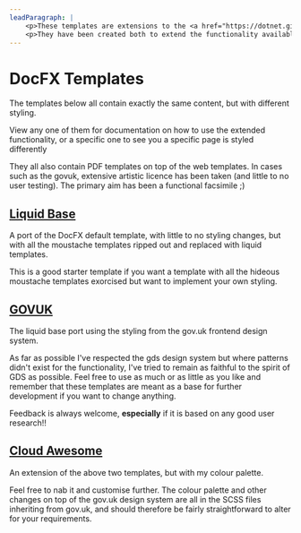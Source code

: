 ```yaml
---
leadParagraph: |
    <p>These templates are extensions to the <a href="https://dotnet.github.io/docfx/">DocFx</a> documentation engine developed by Microsoft.</p>
    <p>They have been created both to extend the functionality available but also to facilitate further extension by replacing all moustache templates with liquid.</p>
---
```


# DocFX Templates

The templates below all contain exactly the same content, but with different styling.

View any one of them for documentation on how to use the extended functionality, or a specific one to see you a specific page is styled differently

They all also contain PDF templates on top of the web templates. In cases such as the govuk, extensive artistic licence has been taken (and little to no user testing). The primary aim has been a functional facsimile ;)   

## [Liquid Base](/samples/liquid-base/index.html)

A port of the DocFX default template, with little to no styling changes, but with all the moustache templates ripped out and replaced with liquid templates.

This is a good starter template if you want a template with all the hideous moustache templates exorcised but want to implement your own styling.

## [GOVUK](/samples/govuk/index.html)

The liquid base port using the styling from the gov.uk frontend design system.

As far as possible I've respected the gds design system but where patterns didn't exist for the functionality, I've tried to remain as faithful to the spirit of GDS as possible. Feel free to use as much or as little as you like and remember that these templates are meant as a base for further development if you want to change anything.

Feedback is always welcome, **especially** if it is based on any good user research!! 

## [Cloud Awesome](/samples/cloud-awesome/index.html)

An extension of the above two templates, but with my colour palette. 

Feel free to nab it and customise further. The colour palette and other changes on top of the gov.uk design system are all in the SCSS files inheriting from gov.uk, and should therefore be fairly straightforward to alter for your requirements.   